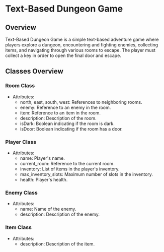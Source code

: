 # Text-Based Dungeon Game

## Overview

Text-Based Dungeon Game is a simple text-based adventure game where players explore a dungeon, encountering and fighting enemies, collecting items, and navigating through various rooms to escape. The player must collect a key in order to open the final door and escape.

## Classes Overview

### Room Class

* Attributes:
  * north, east, south, west: References to neighboring rooms.
  * enemy: Reference to an enemy in the room.
  * item: Reference to an item in the room.
  * description: Description of the room.
  * isDark: Boolean indicating if the room is dark.
  * isDoor: Boolean indicating if the room has a door.

### Player Class

* Attributes:
  * name: Player's name.
  * current\_room: Reference to the current room.
  * inventory: List of items in the player's inventory.
  * max\_inventory\_slots: Maximum number of slots in the inventory.
  * health: Player's health.

### Enemy Class

* Attributes:
  * name: Name of the enemy.
  * description: Description of the enemy.

### Item Class

* Attributes:
  * description: Description of the item.
